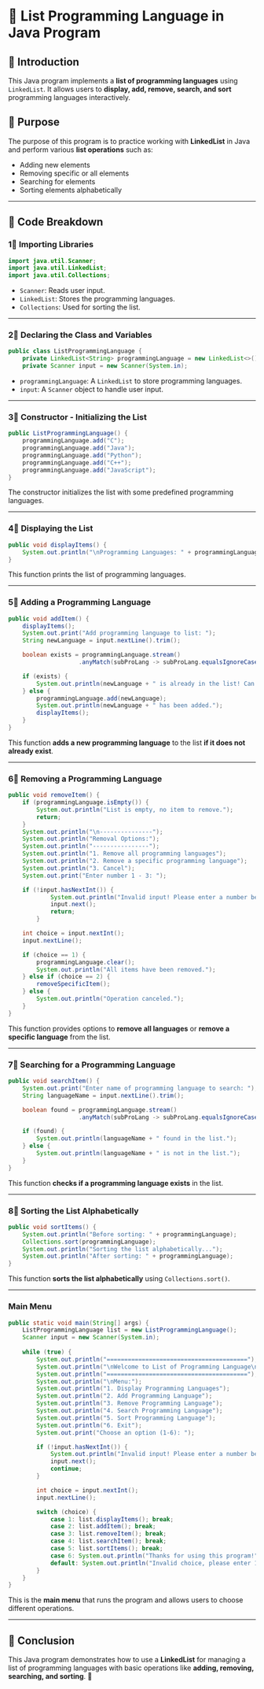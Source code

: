 # 🎨 List Programming Language in Java Program

## 📌 Introduction
This Java program implements a **list of programming languages** using `LinkedList`. It allows users to **display, add, remove, search, and sort** programming languages interactively.

## 🎯 Purpose
The purpose of this program is to practice working with **LinkedList** in Java and perform various **list operations** such as:
- Adding new elements
- Removing specific or all elements
- Searching for elements
- Sorting elements alphabetically

---

## 📜 Code Breakdown

### 1⃣ Importing Libraries
```java
import java.util.Scanner;
import java.util.LinkedList;
import java.util.Collections;
```
- `Scanner`: Reads user input.
- `LinkedList`: Stores the programming languages.
- `Collections`: Used for sorting the list.

---

### 2⃣ Declaring the Class and Variables
```java
public class ListProgrammingLanguage {
    private LinkedList<String> programmingLanguage = new LinkedList<>();
    private Scanner input = new Scanner(System.in);
```
- `programmingLanguage`: A `LinkedList` to store programming languages.
- `input`: A `Scanner` object to handle user input.

---

### 3⃣ Constructor - Initializing the List
```java
public ListProgrammingLanguage() {
    programmingLanguage.add("C");
    programmingLanguage.add("Java");
    programmingLanguage.add("Python");
    programmingLanguage.add("C++");
    programmingLanguage.add("JavaScript");
}
```
The constructor initializes the list with some predefined programming languages.

---

### 4⃣ Displaying the List
```java
public void displayItems() {
    System.out.println("\nProgramming Languages: " + programmingLanguage);
}
```
This function prints the list of programming languages.

---

### 5⃣ Adding a Programming Language
```java
public void addItem() {
    displayItems();
    System.out.print("Add programming language to list: ");
    String newLanguage = input.nextLine().trim();  

    boolean exists = programmingLanguage.stream()
                    .anyMatch(subProLang -> subProLang.equalsIgnoreCase(newLanguage));

    if (exists) {
        System.out.println(newLanguage + " is already in the list! Can't duplicate.");
    } else {
        programmingLanguage.add(newLanguage);
        System.out.println(newLanguage + " has been added.");
        displayItems();
    }
}
```
This function **adds a new programming language** to the list **if it does not already exist**.

---

### 6⃣ Removing a Programming Language
```java
public void removeItem() {
    if (programmingLanguage.isEmpty()) {
        System.out.println("List is empty, no item to remove.");
        return;
    }
    System.out.println("\n---------------");
    System.out.println("Removal Options:");
    System.out.println("----------------");
    System.out.println("1. Remove all programming languages");
    System.out.println("2. Remove a specific programming language");
    System.out.println("3. Cancel");
    System.out.print("Enter number 1 - 3: ");

    if (!input.hasNextInt()) {  
            System.out.println("Invalid input! Please enter a number between 1-3.");
            input.next(); 
            return; 
        }

    int choice = input.nextInt();
    input.nextLine();

    if (choice == 1) {
        programmingLanguage.clear();
        System.out.println("All items have been removed.");
    } else if (choice == 2) {
        removeSpecificItem();
    } else {
        System.out.println("Operation canceled.");
    }
}
```
This function provides options to **remove all languages** or **remove a specific language** from the list.

---

### 7⃣ Searching for a Programming Language
```java
public void searchItem() {
    System.out.print("Enter name of programming language to search: ");
    String languageName = input.nextLine().trim();

    boolean found = programmingLanguage.stream()
                    .anyMatch(subProLang -> subProLang.equalsIgnoreCase(languageName));

    if (found) {
        System.out.println(languageName + " found in the list.");
    } else {
        System.out.println(languageName + " is not in the list.");
    }
}
```
This function **checks if a programming language exists** in the list.

---

### 8⃣ Sorting the List Alphabetically
```java
public void sortItems() {
    System.out.println("Before sorting: " + programmingLanguage);
    Collections.sort(programmingLanguage);
    System.out.println("Sorting the list alphabetically...");
    System.out.println("After sorting: " + programmingLanguage);
}
```
This function **sorts the list alphabetically** using `Collections.sort()`.

---

###  Main Menu
```java
public static void main(String[] args) {
    ListProgrammingLanguage list = new ListProgrammingLanguage();
    Scanner input = new Scanner(System.in);
    
    while (true) {
        System.out.println("========================================");
        System.out.println("\nWelcome to List of Programming Language\n");
        System.out.println("========================================");
        System.out.println("\nMenu:");
        System.out.println("1. Display Programming Languages");
        System.out.println("2. Add Programming Language");
        System.out.println("3. Remove Programming Language");
        System.out.println("4. Search Programming Language");
        System.out.println("5. Sort Programming Language");
        System.out.println("6. Exit");
        System.out.print("Choose an option (1-6): ");

        if (!input.hasNextInt()) {
            System.out.println("Invalid input! Please enter a number between 1-6.");
            input.next();
            continue;
        }

        int choice = input.nextInt();
        input.nextLine();

        switch (choice) {
            case 1: list.displayItems(); break;
            case 2: list.addItem(); break;
            case 3: list.removeItem(); break;
            case 4: list.searchItem(); break;
            case 5: list.sortItems(); break;
            case 6: System.out.println("Thanks for using this program!"); return;
            default: System.out.println("Invalid choice, please enter 1-6");
        }
    }
}
```
This is the **main menu** that runs the program and allows users to choose different operations.

---

## 🎉 Conclusion
This Java program demonstrates how to use a **LinkedList** for managing a list of programming languages with basic operations like **adding, removing, searching, and sorting**. 🚀

